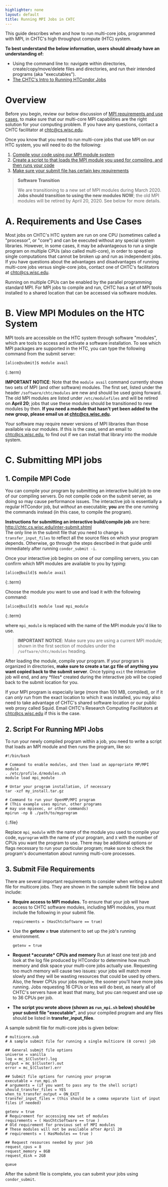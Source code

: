 ```yaml
---
highlighter: none
layout: default
title: Running MPI Jobs in CHTC
---
```



This guide describes when and how to run multi-core jobs, programmed with MPI, in
CHTC's high throughput compute (HTC) system.

**To best understand the below information, users should already have an
understanding of:**

-   Using the command line to: navigate within directories,
    create/copy/move/delete files and directories, and run their
    intended programs (aka \"executables\").
-   [The CHTC\'s Intro to Running HTCondor
    Jobs](http://chtc.cs.wisc.edu/helloworld.shtml)

Overview
========

Before you begin, review our below discussion of [MPI requirements and
use cases](#require), to make sure that our multi-core MPI capabilities
are the right solution for your computing problem. If you have any
questions, contact a CHTC facilitator at
[chtc@cs.wisc.edu](chtc@cs.wisc.edu).

Once you know that you need to run multi-core jobs that use MPI on our
HTC system, you will need to do the following:

1.  [Compile your code using our MPI module system](#compile)
2.  [Create a script to that loads the MPI module you used for
    compiling, and then runs your code](#script)
3.  [Make sure your submit file has certain key requirements](#submit)

> **Software Transition**
>
> We are transitioning to a new set of MPI modules during March 2020.
> **Jobs should transition to using the new modules NOW**; the old MPI
> modules will be retired by April 20, 2020. See below for more details.

<a name="require"/>

A. Requirements and Use Cases
=============================

Most jobs on CHTC\'s HTC system are run on one CPU (sometimes called a
\"processor\", or \"core\") and can be executed without any special
system libraries. However, in some cases, it may be advantageous to run
a single program on multiple CPUs (also called multi-core), in order to
speed up single computations that cannot be broken up and run as
independent jobs. If you have questions about the advantages and
disadvantages of running multi-core jobs versus single-core jobs,
contact one of CHTC\'s facilitators at
[chtc@cs.wisc.edu](chtc@cs.wisc.edu).

Running on multiple CPUs can be enabled by the parallel programming
standard MPI. For MPI jobs to compile and run, CHTC has a set of MPI
tools installed to a shared location that can be accessed via software
modules.

<a name="view"/>

B. View MPI Modules on the HTC System
=====================================

MPI tools are accessible on the HTC system through software \"modules\",
which are tools to access and activate a software installation. To see
which MPI packages are supported in the HTC, you can type the following
command from the submit server:

``` 
[alice@submit]$ module avail
```
{:.term}

**IMPORTANT NOTICE**: Note that the `module avail` command currently
shows two sets of MPI (and other software) modules. The first set,
listed under the header `/software/chtc/modules` are new and should be
used going forward. The old MPI modules are listed under
`/etc/modulefiles` and will be retired on **April 20**; jobs that use
these modules should be transitioned to new modules by then. **If you
need a module that hasn\'t yet been added to the new group, please email
us at [chtc@cs.wisc.edu](chtc@cs.wisc.edu).**

Your software may require newer versions of MPI libraries than those
available via our modules. If this is the case, send an email to
[chtc@cs.wisc.edu](chtc@cs.wisc.edu), to find out if we can install
that library into the module system.

C. Submitting MPI jobs
======================

<a name="compile"/>

**1. Compile MPI Code**
-------------------

You can compile your program by submitting an interactive build job to
one of our compiling servers. Do not compile code on the submit server,
as doing so may cause performance issues. The interactive job is
essentially a regular HTCondor job, but *without* an executable; **you**
are the one running the commands instead (in this case, to compile the
program).

**Instructions for submitting an interactive build/compile job** are
here: <http://chtc.cs.wisc.edu/inter-submit.shtml>\
The only line in the submit file that you need to change is
`transfer_input_files` to reflect all the source files on which your
program depends. Otherwise, go through the steps described in that guide
until immediately after running `condor_submit -i`.

Once your interactive job begins on one of our compiling servers, you
can confirm which MPI modules are available to you by typing:

``` 
[alice@build]$ module avail
```
{:.term}

Choose the module you want to use and load it with the following
command:

``` 
[alice@build]$ module load mpi_module
```
{:.term}

where `mpi_module` is replaced with the name of the MPI module you\'d
like to use.

> **IMPORTANT NOTICE**: Make sure you are using a current MPI module;
> shown in the first section of modules under the
> `/software/chtc/modules` heading.

After loading the module, compile your program. If your program is
organized in directories, **make sure to create a tar.gz file of
anything you want copied back to the submit server**. Once typing `exit`
the interactive job will end, and any \*files\* created during the
interactive job will be copied back to the submit location for you.

If your MPI program is especially large (more than 100 MB, compiled), or
if it can *only* run from the exact location to which it was installed,
you may also need to take advantage of CHTC\'s shared software location
or our public web proxy called Squid. Email CHTC\'s Research Computing
Facilitators at [chtc@cs.wisc.edu](chtc@cs.wisc.edu) if this is the case.


<a name="script"/>

**2. Script For Running MPI Jobs**
------------------------------

To run your newly compiled program within a job, you need to write a
script that loads an MPI module and then runs the program, like so:

``` 
#!/bin/bash

# Command to enable modules, and then load an appropriate MP/MPI module
. /etc/profile.d/modules.sh
module load mpi_module

# Untar your program installation, if necessary
tar -xzf my_install.tar.gz

# Command to run your OpenMP/MPI program
# (This example uses mpirun, other programs
# may use mpiexec, or other commands)
mpirun -np 8 ./path/to/myprogram
```
{:.file}

Replace `mpi_module` with the name of the module you used to compile
your code, `myprogram` with the name of your program, and `X` with the
number of CPUs you want the program to use. There may be additional
options or flags necessary to run your particular program; make sure to
check the program\'s documentation about running multi-core processes.

<a name="submit"/>

**3. Submit File Requirements**
---------------------------

There are several important requirements to consider when writing a
submit file for multicore jobs. They are shown in the sample submit file
below and include:

-   **Require access to MPI modules.** To ensure that your job will have
    access to CHTC software modules, including MPI modules, you must
    include the following in your submit file.

    ``` {.sub}
    requirements = (HasChtcSoftware == true)
    ```

-   Use the **getenv = true** statement to set up the job\'s running
    environment.

    ``` {.sub}
    getenv = true
    ```

-   **Request \*accurate\* CPUs and memory** Run at least one test job
    and look at the log file produced by HTCondor to determine how much
    memory and disk space your multi-core jobs actually use. Requesting
    too much memory will cause two issues: your jobs will match more
    slowly and they will be wasting resources that could be used by
    others. Also, the fewer CPUs your jobs require, the sooner you\'ll
    have more jobs running. Jobs requesting 16 CPUs or less will do
    best, as nearly all of CHTC\'s servers have at least that many, but
    you can request and use up to 36 CPUs per job.
-   **The script you wrote above (shown as `run_mpi.sh` below) should be
    your submit file \"executable\"**, and your compiled program and any
    files should be listed in **transfer\_input\_files**.

A sample submit file for multi-core jobs is given below:

``` {.sub}
# multicore.sub
# A sample submit file for running a single multicore (8 cores) job

## General submit file options
universe = vanilla
log = mc_$(Cluster).log
output = mc_$(Cluster).out
error = mc_$(Cluster).err

## Submit file options for running your program
executable = run_mpi.sh
# arguments = (if you want to pass any to the shell script)
should_transfer_files = YES
when_to_transfer_output = ON_EXIT
transfer_input_files = (this should be a comma separate list of input files if needed)

getenv = true
# Requirement for accessing new set of modules
requirements = ( HasChtcSoftware == true ) 
# Old requirement for previous set of MPI modules
# These modules will not be available after April 20
# requirements = ( HasModules == true )

## Request resources needed by your job
request_cpus = 8
request_memory = 8GB
request_disk = 2GB

queue
```

After the submit file is complete, you can submit your jobs using
`condor_submit`.
